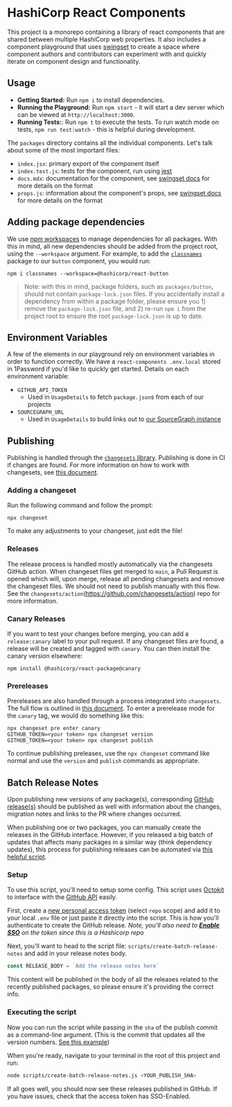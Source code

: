 # HashiCorp React Components

This project is a monorepo containing a library of react components that are shared between multiple HashiCorp web properties. It also includes a component playground that uses [swingset](https://github.com/hashicorp/swingset) to create a space where component authors and contributors can experiment with and quickly iterate on component design and functionality.

## Usage

- **Getting Started:** Run `npm i` to install dependencies.
- **Running the Playground:** Run `npm start` - it will start a dev server which can be viewed at `http://localhost:3000`.
- **Running Tests:**: Run `npm t` to execute the tests. To run watch mode on tests, `npm run test:watch` - this is helpful during development.

The `packages` directory contains all the individual components. Let's talk about some of the most important files:

- `index.jsx`: primary export of the component itself
- `index.test.js`: tests for the component, run using [jest](https://jestjs.io/)
- `docs.mdx`: documentation for the component, see [swingset docs](https://github.com/hashicorp/swingset#usage) for more details on the format
- `props.js`: information about the component's props, see [swingset docs](https://github.com/hashicorp/swingset#props) for more details on the format

## Adding package dependencies

We use [npm workspaces](https://docs.npmjs.com/cli/v7/using-npm/workspaces/) to manage dependencies for all packages. With this in mind, all new dependencies should be added from the project root, using the `--workspace` argument. For example, to add the [`classnames`](https://www.npmjs.com/package/classnames) package to our `button` component, you would run:

```
npm i classnames --workspace=@hashicorp/react-button
```

> Note: with this in mind, package folders, such as `packages/button`, should not contain `package-lock.json` files. If you accidentally install a dependency from within a package folder, please ensure you 1) remove the `package-lock.json` file, and 2) re-run `npm i` from the project root to ensure the root `package-lock.json` is up to date.

## Environment Variables

A few of the elements in our playground rely on environment variables in order to function correctly. We have a `react-components .env.local` stored in 1Password if you'd like to quickly get started. Details on each environment variable:

- `GITHUB_API_TOKEN`
  - Used in `UsageDetails` to fetch `package.json`s from each of our projects
- `SOURCEGRAPH_URL`
  - Used in `UsageDetails` to build links out to [our SourceGraph instance](https://hashicorp-mktg.sourcegraph.com)

## Publishing

Publishing is handled through the [`changesets` library](https://github.com/atlassian/changesets). Publishing is done in CI if changes are found. For more information on how to work with changesets, see [this document](https://github.com/atlassian/changesets/blob/main/docs/adding-a-changeset.md).

### Adding a changeset

Run the following command and follow the prompt:

```
npx changeset
```

To make any adjustments to your changeset, just edit the file!

### Releases

The release process is handled mostly automatically via the changesets GitHub action. When changeset files get merged to `main`, a Pull Request is opened which will, upon merge, release all pending changesets and remove the changeset files. We should not need to publish manually with this flow. See the `changesets/action`(https://github.com/changesets/action) repo for more information.

### Canary Releases

If you want to test your changes before merging, you can add a `release:canary` label to your pull request. If any changeset files are found, a release will be created and tagged with `canary`. You can then install the canary version elsewhere:

```
npm install @hashicorp/react-package@canary
```

### Prereleases

Prereleases are also handled through a process integrated into `changesets`. The full flow is outlined in [this document](https://github.com/atlassian/changesets/blob/main/docs/prereleases.md). To enter a prerelease mode for the `canary` tag, we would do something like this:

```
npx changeset pre enter canary
GITHUB_TOKEN=<your token> npx changeset version
GITHUB_TOKEN=<your token> npx changeset publish
```

To continue publishing preleases, use the `npx changeset` command like normal and use the `version` and `publish` commands as appropriate.

## Batch Release Notes

Upon publishing new versions of any package(s), corresponding [GitHub release(s)](https://github.com/hashicorp/react-components/releases) should be published as well with information about the changes, migration notes and links to the PR where changes occurred.

When publishing one or two packages, you can manually create the releases in the GitHub interface. However, if you released a big batch of updates that affects many packages in a similar way (think dependency updates), this process for publishing releases can be automated via [this helpful script](https://github.com/hashicorp/react-components/blob/main/scripts/create-batch-release-notes.js).

### Setup

To use this script, you'll need to setup some config. This script uses [Octokit](https://github.com/octokit/core.js#rest-api-example) to interface with the [GitHub API](https://docs.github.com/en/rest/reference/repos#create-a-release) easily.

First, create a [new personal access token](https://docs.github.com/en/github/authenticating-to-github/creating-a-personal-access-token) (select `repo` scope) and add it to your local `.env` file or just paste it directly into the script. This is how you'll authenticate to create the GitHub release. _Note, you'll also need to [**Enable SSO**](https://docs.github.com/en/github/authenticating-to-github/authorizing-a-personal-access-token-for-use-with-saml-single-sign-on) on the token since this is a Hashicorp repo_

Next, you'll want to head to the script file: `scripts/create-batch-release-notes` and add in your release notes body.

```js
const RELEASE_BODY = `Add the release notes here`
```

This content will be published in the body of all the releases related to the recently published packages, so please ensure it's providing the correct info.

### Executing the script

Now you can run the script while passing in the `sha` of the publish commit as a command-line argument. (This is the commit that updates all the version numbers. [See this example](https://github.com/hashicorp/react-components/commit/49699840cdb61fffbe4cdbce01a10873626a2259))

When you're ready, navigate to your terminal in the root of this project and run:

```sh
node scripts/create-batch-release-notes.js <YOUR_PUBLISH_SHA>
```

If all goes well, you should now see these releases published in GitHub. If you have issues, check that the access token has SSO-Enabled.
